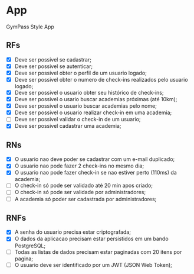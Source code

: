 # App

GymPass Style App

## RFs

- [X] Deve ser possivel se cadastrar;
- [X] Deve ser possivel se autenticar;
- [X] Deve ser possivel obter o perfil de um usuario logado;
- [X] Deve ser possivel obter o numero de check-ins realizados pelo usuario logado;
- [X] Deve ser possivel o usuario obter seu histórico de check-ins;
- [X] Deve ser possivel o usario buscar academias próximas (até 10km);
- [X] Deve ser possivel o usuario buscar academias pelo nome;
- [X] Deve ser possivel o usuario realizar check-in em uma academia;
- [ ] Deve ser possivel validar o check-in de um usuario;
- [X] Deve ser possivel cadastrar uma academia;

## RNs

- [X] O usuario nao deve poder se cadastrar com um e-mail duplicado;
- [X] O usuario nao pode fazer 2 check-ins no mesmo dia;
- [X] O usuario nao pode fazer check-in se nao estiver perto (110ms) da academia;
- [ ] O check-in só pode ser validado até 20 min apos criado;
- [ ] O check-in só pode ser validade por administradores;
- [ ] A academia só poder ser cadastrada por administradores;

## RNFs

- [X] A senha do usuario precisa estar criptografada;
- [X] O dados da aplicacao precisam estar persistidos em um bando PostgreSQL;
- [ ] Todas as listas de dados precisam estar paginadas com 20 itens por pagina;
- [ ] O usuario deve ser identificado por um JWT (JSON Web Token);
